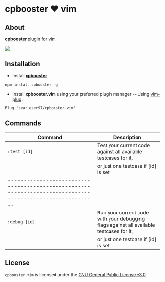 # cpbooster :heart: vim

## About

[**cpbooster**](https://github.com/searleser97/cpbooster) plugin for vim.

<img src="https://searleser97.gitlab.io/competitive-programming-notes/cpbooster/cpbooster.gif"/>

## Installation

- Install [**cpbooster**](https://github.com/searleser97/cpbooster)

```
npm install cpbooster -g
```

- Install **cpbooster.vim** using your preferred plugin manager
  -- Using [vim-plug](https://github.com/junegunn/vim-plug):

```vim
Plug 'searleser97/cpbooster.vim'
```

## Commands

| Command        | Description                                                                             |
|---             |---                                                                                      |
| `:test [id]`   | Test your current code against all available testcases for it, 
|                | or just one testcase if [id] is set.                                                    |
|----------------------------------------------------------------------------------------------------------|
| `:debug [id]`  | Run your current code with your debugging flags against all available testcases for it, |
|                | or just one testcase if [id] is set.                                                    |


## License

```cpbooster.vim``` is licensed under the [GNU General Public License v3.0](https://github.com/searleser97/cpbooster.vim/blob/master/LICENSE)